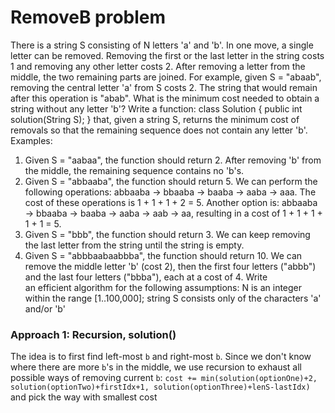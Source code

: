 # RemoveB problem
There is a string S consisting of N letters 'a' and 'b'. In one move, a single letter can be removed. Removing the first or the last letter in the string costs 1 and removing any other letter costs 2. After removing a letter from the middle, the two remaining parts are joined.
For example, given S = "abaab", removing the central letter 'a' from S costs 2. The string that would remain after this operation is "abab".
What is the minimum cost needed to obtain a string without any letter 'b'?
Write a function:
class Solution { public int solution(String S); }
that, given a string S, returns the minimum cost of removals so that the remaining sequence does not contain any letter 'b'.
Examples:
1. Given S = "aabaa", the function should return 2. After removing 'b' from the middle, the remaining sequence contains no 'b's.
2. Given S = "abbaaba", the function should return 5. We can perform the following operations: abbaaba → bbaaba → baaba → aaba → aaa. The cost of these operations is 1 + 1 + 1 + 2 = 5. Another option is: abbaaba → bbaaba → baaba → aaba → aab → aa, resulting in a cost of 1 + 1 + 1 + 1 + 1 = 5.
3. Given S = "bbb", the function should return 3. We can keep removing the last letter from the string until the string is empty.
4. Given S = "abbbaabaabbba", the function should return 10. We can remove the middle letter 'b' (cost 2), then the first four letters ("abbb") and the last four letters ("bbba"), each at a cost of 4.
Write an efficient algorithm for the following assumptions:
N is an integer within the range [1..100,000];
string S consists only of the characters 'a' and/or 'b'

### Approach 1: Recursion, solution()
The idea is to first find left-most `b` and right-most `b`. Since we don't know where there are more `b`'s in the middle, we use recursion to exhaust all possible ways of removing current `b`: `cost += min(solution(optionOne)+2, solution(optionTwo)+firstIdx+1, solution(optionThree)+lenS-lastIdx)` and pick the way with smallest cost
